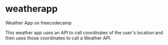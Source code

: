 # weatherapp
Weather App on freecodecamp

This weather app uses an API to call coordinates of the user's location and then uses those coordinates to call a Weather API.

